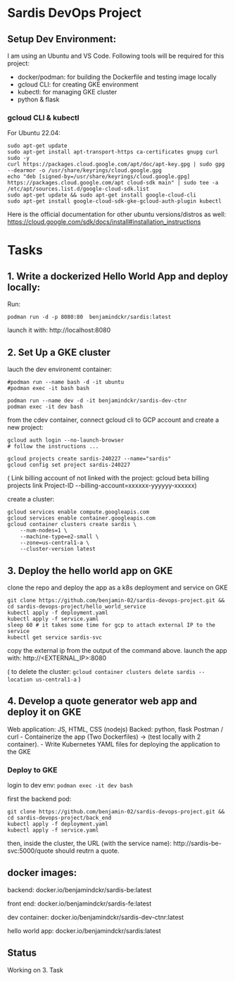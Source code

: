 # Sardis DevOps Project

## Setup Dev Environment:

I am using an Ubuntu and VS Code. Following tools will be required for this project:

- docker/podman: for building the Dockerfile and testing image locally
- gcloud CLI: for creating GKE environment
- kubectl: for managing GKE cluster
- python & flask

### gcloud CLI & kubectl
For Ubuntu 22.04:
```
sudo apt-get update
sudo apt-get install apt-transport-https ca-certificates gnupg curl sudo -y
curl https://packages.cloud.google.com/apt/doc/apt-key.gpg | sudo gpg --dearmor -o /usr/share/keyrings/cloud.google.gpg
echo "deb [signed-by=/usr/share/keyrings/cloud.google.gpg] https://packages.cloud.google.com/apt cloud-sdk main" | sudo tee -a /etc/apt/sources.list.d/google-cloud-sdk.list
sudo apt-get update && sudo apt-get install google-cloud-cli
sudo apt-get install google-cloud-sdk-gke-gcloud-auth-plugin kubectl
```

Here is the official documentation for other ubuntu versions/distros as well:
https://cloud.google.com/sdk/docs/install#installation_instructions


# Tasks

## 1. Write a dockerized Hello World App and deploy locally: 

Run:
```
podman run -d -p 8080:80  benjamindckr/sardis:latest
```
launch it with:
http://localhost:8080


## 2. Set Up a GKE cluster

lauch the dev environemt container:
```
#podman run --name bash -d -it ubuntu
#podman exec -it bash bash

podman run --name dev -d -it benjamindckr/sardis-dev-ctnr
podman exec -it dev bash
```

from the cdev container, connect gcloud cli to GCP account and create a new project: 
```
gcloud auth login --no-launch-browser
# follow the instructions ...

gcloud projects create sardis-240227 --name="sardis"
gcloud config set project sardis-240227
```

( Link billing account of not linked with the project:
gcloud beta billing projects link Project-ID --billing-account=xxxxxx-yyyyyy-xxxxxx)

create a cluster:
```
gcloud services enable compute.googleapis.com
gcloud services enable container.googleapis.com
gcloud container clusters create sardis \
    --num-nodes=1 \
    --machine-type=e2-small \
    --zone=us-central1-a \
    --cluster-version latest
```

## 3. Deploy the hello world app on GKE

clone the repo and deploy the app as a k8s deployment and service on GKE
```
git clone https://github.com/benjamin-02/sardis-devops-project.git && cd sardis-devops-project/hello_world_service
kubectl apply -f deployment.yaml
kubectl apply -f service.yaml
sleep 60 # it takes some time for gcp to attach external IP to the service
kubectl get service sardis-svc
```

copy the external ip from the output of the command above.
launch the app with:
http://<EXTERNAL_IP>:8080 


( to delete the cluster: `gcloud container clusters delete sardis --location us-central1-a` )


## 4. Develop a quote generator web app and deploy it on GKE
Web application: JS, HTML, CSS (nodejs)
Backed: python, flask
Postman / curl
	- Containerize the app (Two Dockerfiles) ->  (test locally with 2 container). 
	- Write Kubernetes YAML files for deploying the application to the GKE

### Deploy to GKE

login to dev env: `podman exec -it dev bash`

first the backend pod:
```
git clone https://github.com/benjamin-02/sardis-devops-project.git && cd sardis-devops-project/back_end
kubectl apply -f deployment.yaml
kubectl apply -f service.yaml
```
then, inside the cluster, the URL (with the service name):  http://sardis-be-svc:5000/quote should reutrn a quote.




## docker images:
backend:
docker.io/benjamindckr/sardis-be:latest

front end:
docker.io/benjamindckr/sardis-fe:latest

dev container:
docker.io/benjamindckr/sardis-dev-ctnr:latest

hello world app:
docker.io/benjamindckr/sardis:latest


## Status

Working on 3. Task